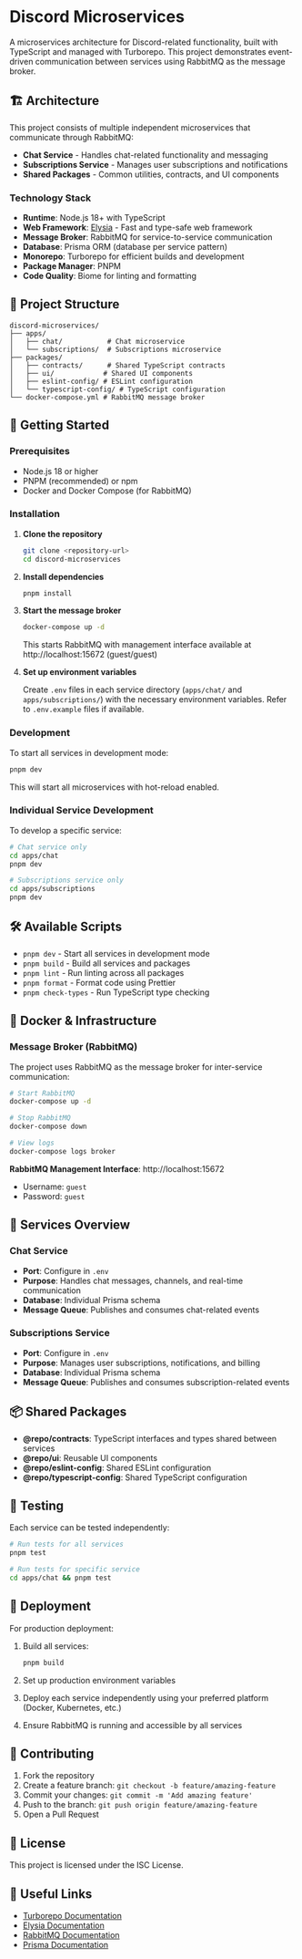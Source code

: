 # Discord Microservices

A microservices architecture for Discord-related functionality, built with TypeScript and managed with Turborepo. This project demonstrates event-driven communication between services using RabbitMQ as the message broker.

## 🏗️ Architecture

This project consists of multiple independent microservices that communicate through RabbitMQ:

- **Chat Service** - Handles chat-related functionality and messaging
- **Subscriptions Service** - Manages user subscriptions and notifications
- **Shared Packages** - Common utilities, contracts, and UI components

### Technology Stack

- **Runtime**: Node.js 18+ with TypeScript
- **Web Framework**: [Elysia](https://elysiajs.com/) - Fast and type-safe web framework
- **Message Broker**: RabbitMQ for service-to-service communication
- **Database**: Prisma ORM (database per service pattern)
- **Monorepo**: Turborepo for efficient builds and development
- **Package Manager**: PNPM
- **Code Quality**: Biome for linting and formatting

## 📁 Project Structure

```
discord-microservices/
├── apps/
│   ├── chat/           # Chat microservice
│   └── subscriptions/  # Subscriptions microservice
├── packages/
│   ├── contracts/      # Shared TypeScript contracts
│   ├── ui/            # Shared UI components
│   ├── eslint-config/ # ESLint configuration
│   └── typescript-config/ # TypeScript configuration
└── docker-compose.yml # RabbitMQ message broker
```

## 🚀 Getting Started

### Prerequisites

- Node.js 18 or higher
- PNPM (recommended) or npm
- Docker and Docker Compose (for RabbitMQ)

### Installation

1. **Clone the repository**
   ```bash
   git clone <repository-url>
   cd discord-microservices
   ```

2. **Install dependencies**
   ```bash
   pnpm install
   ```

3. **Start the message broker**
   ```bash
   docker-compose up -d
   ```
   This starts RabbitMQ with management interface available at http://localhost:15672 (guest/guest)

4. **Set up environment variables**
   
   Create `.env` files in each service directory (`apps/chat/` and `apps/subscriptions/`) with the necessary environment variables. Refer to `.env.example` files if available.

### Development

To start all services in development mode:

```bash
pnpm dev
```

This will start all microservices with hot-reload enabled.

### Individual Service Development

To develop a specific service:

```bash
# Chat service only
cd apps/chat
pnpm dev

# Subscriptions service only
cd apps/subscriptions
pnpm dev
```

## 🛠️ Available Scripts

- `pnpm dev` - Start all services in development mode
- `pnpm build` - Build all services and packages
- `pnpm lint` - Run linting across all packages
- `pnpm format` - Format code using Prettier
- `pnpm check-types` - Run TypeScript type checking

## 🐳 Docker & Infrastructure

### Message Broker (RabbitMQ)

The project uses RabbitMQ as the message broker for inter-service communication:

```bash
# Start RabbitMQ
docker-compose up -d

# Stop RabbitMQ
docker-compose down

# View logs
docker-compose logs broker
```

**RabbitMQ Management Interface**: http://localhost:15672
- Username: `guest`
- Password: `guest`

## 🔧 Services Overview

### Chat Service
- **Port**: Configure in `.env`
- **Purpose**: Handles chat messages, channels, and real-time communication
- **Database**: Individual Prisma schema
- **Message Queue**: Publishes and consumes chat-related events

### Subscriptions Service
- **Port**: Configure in `.env`
- **Purpose**: Manages user subscriptions, notifications, and billing
- **Database**: Individual Prisma schema
- **Message Queue**: Publishes and consumes subscription-related events

## 📦 Shared Packages

- **@repo/contracts**: TypeScript interfaces and types shared between services
- **@repo/ui**: Reusable UI components
- **@repo/eslint-config**: Shared ESLint configuration
- **@repo/typescript-config**: Shared TypeScript configuration

## 🧪 Testing

Each service can be tested independently:

```bash
# Run tests for all services
pnpm test

# Run tests for specific service
cd apps/chat && pnpm test
```

## 🚢 Deployment

For production deployment:

1. Build all services:
   ```bash
   pnpm build
   ```

2. Set up production environment variables

3. Deploy each service independently using your preferred platform (Docker, Kubernetes, etc.)

4. Ensure RabbitMQ is running and accessible by all services

## 🤝 Contributing

1. Fork the repository
2. Create a feature branch: `git checkout -b feature/amazing-feature`
3. Commit your changes: `git commit -m 'Add amazing feature'`
4. Push to the branch: `git push origin feature/amazing-feature`
5. Open a Pull Request

## 📄 License

This project is licensed under the ISC License.

## 🔗 Useful Links

- [Turborepo Documentation](https://turborepo.com/docs)
- [Elysia Documentation](https://elysiajs.com/)
- [RabbitMQ Documentation](https://www.rabbitmq.com/documentation.html)
- [Prisma Documentation](https://www.prisma.io/docs)
